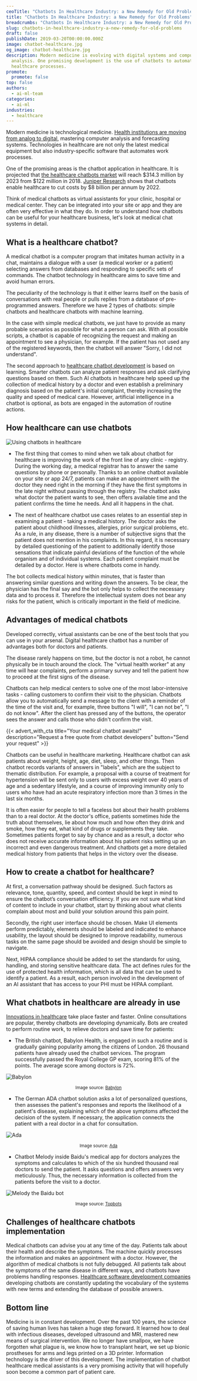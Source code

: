```yaml
---
ceoTitle: "Chatbots In Healthcare Industry: a New Remedy for Old Problems"
title: "Chatbots In Healthcare Industry: a New Remedy for Old Problems"
breadcrumbs: "Chatbots In Healthcare Industry: a New Remedy for Old Problems"
slug: chatbots-in-healthcare-industry-a-new-remedy-for-old-problems
draft: false
publishDate: 2019-03-20T00:00:00.000Z
image: chatbot-healthcare.jpg
og_image: chatbot-healthcare.jpg
description: Modern medicine is evolving with digital systems and computer
  analysis. One promising development is the use of chatbots to automate
  healthcare processes.
promote:
  promote: false
top: false
authors:
  - ai-ml-team
categories:
  - ai-ml
industries:
  - healthcare
---
```

Modern medicine is technological medicine. [Health institutions are moving from analog to digital](https://anadea.info/blog/digital-healthcare-a-new-approach-to-care-coordination), mastering computer analysis and forecasting systems. Technologies in healthcare are not only the latest medical equipment but also industry-specific software that automates work processes.

One of the promising areas is the chatbot application in healthcare. It is projected that <a href="https://www.marketsandmarkets.com/Market-Reports/healthcare-chatbots-market-27837519.html" target="_blank"> the healthcare chatbots market</a> will reach $314.3 million by 2023 from $122 million in 2018. <a href="https://www.juniperresearch.com/press/chatbots-a-game-changer-for-banking-healthcare" target="_blank">Juniper Research</a> shows that chatbots enable healthcare to cut costs by $8 billion per annum by 2022.

Think of medical chatbots as virtual assistants for your clinic, hospital or medical center. They can be integrated into your site or app and they are often very effective in what they do. In order to understand how chatbots can be useful for your healthcare business, let's look at medical chat systems in detail.

## What is a healthcare chatbot?

A medical chatbot is a computer program that imitates human activity in a chat, maintains a dialogue with a user (a medical worker or a patient) selecting answers from databases and responding to specific sets of commands. The chatbot technology in healthcare aims to save time and avoid human errors.

The peculiarity of the technology is that it either learns itself on the basis of conversations with real people or pulls replies from a database of pre-programmed answers. Therefore we have 2 types of chatbots: simple chatbots and healthcare chatbots with machine learning.

In the case with simple medical chatbots, we just have to provide as many probable scenarios as possible for what a person can ask. With all possible scripts, a chatbot is capable of recognizing the request and making an appointment to see a physician, for example. If the patient has not used any of the registered keywords, then the chatbot will answer "Sorry, I did not understand".

The second approach to [healthcare chatbot development](https://anadea.info/solutions/medical-app-development) is based on learning. Smarter chatbots can analyze patient responses and ask clarifying questions based on them. Such AI chatbots in healthcare help speed up the collection of medical history by a doctor and even establish a preliminary diagnosis based on the patient's initial complaint, thereby increasing the quality and speed of medical care. However, artificial intelligence in a chatbot is optional, as bots are engaged in the automation of routine actions.

## How healthcare can use chatbots

![Using chatbots in healthcare](chatbots-in-healthcare.jpg)

* The first thing that comes to mind when we talk about chatbot for healthcare is improving the work of the front line of any clinic - registry. During the working day, a medical registrar has to answer the same questions by phone or personally. Thanks to an online chatbot available on your site or app 24/7, patients can make an appointment with the doctor they need right in the morning if they have the first symptoms in the late night without passing through the registry. The chatbot asks what doctor the patient wants to see, then offers available time and the patient confirms the time he needs. And all it happens in the chat.

* The next of healthcare chatbot use cases relates to an essential step in examining a patient - taking a medical history. The doctor asks the patient about childhood illnesses, allergies, prior surgical problems, etc. As a rule, in any disease, there is a number of subjective signs that the patient does not mention in his complaints. In this regard, it is necessary by detailed questioning of the patient to additionally identify those sensations that indicate painful deviations of the function of the whole organism and of individual systems. Each patient complaint must be detailed by a doctor. Here is where chatbots come in handy.

The bot collects medical history within minutes, that is faster than answering similar questions and writing down the answers. To be clear, the physician has the final say and the bot only helps to collect the necessary data and to process it. Therefore the intellectual system does not bear any risks for the patient, which is critically important in the field of medicine.

## Advantages of medical chatbots

Developed correctly, virtual assistants can be one of the best tools that you can use in your arsenal. Digital healthcare chatbot has a number of advantages both for doctors and patients.

The disease rarely happens on time, but the doctor is not a robot, he cannot physically be in touch around the clock. The "virtual health worker" at any time will hear complaints, perform a primary survey and tell the patient how to proceed at the first signs of the disease.

Chatbots can help medical centers to solve one of the most labor-intensive tasks - calling customers to confirm their visit to the physician. Chatbots allow you to automatically send a message to the client with a reminder of the time of the visit and, for example, three buttons "I will", "I can not be", "I do not know". After the client has pressed any of the buttons, the operator sees the answer and calls those who didn't confirm the visit.

{{< advert_with_cta title="Your medical chatbot awaits!" description="Request a free quote from chatbot developers" button="Send your request" >}}

Chatbots can be useful in healthcare marketing. Healthcare chatbot can ask patients about weight, height, age, diet, sleep, and other things. Then chatbot records variants of answers in "labels", which are the subject to thematic distribution. For example, a proposal with a course of treatment for hypertension will be sent only to users with excess weight over 40 years of age and a sedentary lifestyle, and a course of improving immunity only to users who have had an acute respiratory infection more than 3 times in the last six months.

It is often easier for people to tell a faceless bot about their health problems than to a real doctor. At the doctor's office, patients sometimes hide the truth about themselves, lie about how much and how often they drink and smoke, how they eat, what kind of drugs or supplements they take. Sometimes patients forget to say by chance and as a result, a doctor who does not receive accurate information about his patient risks setting up an incorrect and even dangerous treatment. And chatbots get a more detailed medical history from patients that helps in the victory over the disease.

## How to create a chatbot for healthcare?

At first, a conversation pathway should be designed. Such factors as relevance, tone, quantity, speed, and context should be kept in mind to ensure the chatbot’s conversation efficiency. If you are not sure what kind of content to include in your chatbot, start by thinking about what clients complain about most and build your solution around this pain point.

Secondly, the right user interface should be chosen. Make UI elements perform predictably, elements should be labeled and indicated to enhance usability, the layout should be designed to improve readability, numerous tasks on the same page should be avoided and design should be simple to navigate.

Next, HIPAA compliance should be added to set the standards for using, handling, and storing sensitive healthcare data. The act defines rules for the use of protected health information, which is all data that can be used to identify a patient. As a result, each person involved in the development of an AI assistant that has access to your PHI must be HIPAA compliant.

## What chatbots in healthcare are already in use

[Innovations in healthcare](https://anadea.info/blog/the-future-of-health-innovative-trends-in-medical-software-development-2019) take place faster and faster. Online consultations are popular, thereby chatbots are developing dynamically. Bots are created to perform routine work, to relieve doctors and save time for patients:

* The British chatbot, Babylon Health, is engaged in such a routine and is gradually gaining popularity among the citizens of London. 26 thousand patients have already used the chatbot services. The program successfully passed the Royal College GP exam, scoring 81% of the points. The average score among doctors is 72%.

![Babylon](Babylon.png)

<center><sub>Image source: <a href="https://www.babylonhealth.com/product/healthcheck" rel="nofollow" target="_blank">Babylon</a></sub></center>

* The German ADA chatbot solution asks a lot of personalized questions, then assesses the patient's responses and reports the likelihood of a patient's disease, explaining which of the above symptoms affected the decision of the system. If necessary, the application connects the patient with a real doctor in a chat for consultation.

![Ada](Ada.png)

<center><sub>Image source: <a href="https://ada.com/" rel="nofollow" target="_blank">Ada</a></sub></center>

* Chatbot Melody inside Baidu's medical app for doctors analyzes the symptoms and calculates to which of the six hundred thousand real doctors to send the patient. It asks questions and offers answers very meticulously. Thus, the necessary information is collected from the patients before the visit to a doctor.

![Melody the Baidu bot](Melody.png)

<center><sub>Image source: <a href="https://www.topbots.com/project/chinese-baidu-bot-ai-doctor/" rel="nofollow" target="_blank">Topbots</a></sub></center>

## Challenges of healthcare chatbots implementation

Medical chatbots can advise you at any time of the day. Patients talk about their health and describe the symptoms. The machine quickly processes the information and makes an appointment with a doctor. However, the algorithm of medical chatbots is not fully debugged. All patients talk about the symptoms of the same disease in different ways, and chatbots have problems handling responses. <a href="https://www.designrush.com/agency/software-development/healthcare" target="_blank">Healthcare software development companies</a> developing chatbots are constantly updating the vocabulary of the systems with new terms and extending the database of possible answers.

## Bottom line

Medicine is in constant development. Over the past 100 years, the science of saving human lives has taken a huge step forward. It learned how to deal with infectious diseases, developed ultrasound and MRI, mastered new means of surgical intervention. We no longer have smallpox, we have forgotten what plague is, we know how to transplant heart, we set up bionic prostheses for arms and legs printed on a 3D printer. Information technology is the driver of this development. The implementation of chatbot healthcare medical assistants is a very promising activity that will hopefully soon become a common part of patient care.

